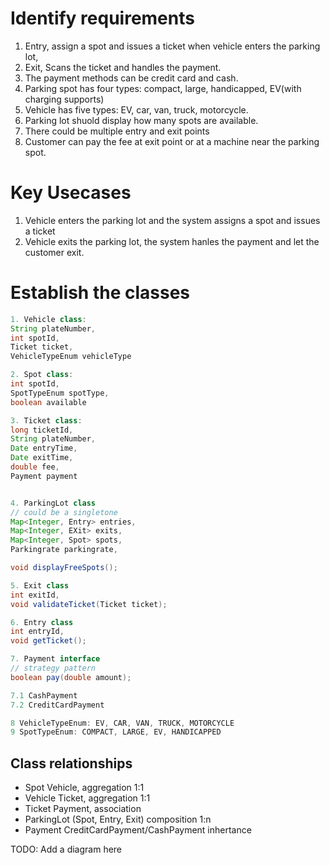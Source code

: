 # Identify requirements
1. Entry, assign a spot and issues a ticket when vehicle enters the parking lot, 
2. Exit, Scans the ticket and handles the payment.
3. The payment methods can be credit card and cash.
4. Parking spot has four types: compact, large, handicapped, EV(with charging supports)
5. Vehicle has five types: EV, car, van, truck, motorcycle.
6. Parking lot shuold display how many spots are available.
7. There could be multiple entry and exit points
8. Customer can pay the fee at exit point or at a machine near the parking spot.

# Key Usecases
1. Vehicle enters the parking lot and the system assigns a spot and issues a ticket
2. Vehicle exits the parking lot, the system hanles the payment and let the customer exit.

# Establish the classes


```java
1. Vehicle class:
String plateNumber,
int spotId, 
Ticket ticket, 
VehicleTypeEnum vehicleType

2. Spot class:
int spotId, 
SpotTypeEnum spotType, 
boolean available

3. Ticket class:
long ticketId, 
String plateNumber, 
Date entryTime, 
Date exitTime, 
double fee, 
Payment payment


4. ParkingLot class
// could be a singletone 
Map<Integer, Entry> entries,
Map<Integer, EXit> exits,
Map<Integer, Spot> spots,
Parkingrate parkingrate,

void displayFreeSpots();

5. Exit class
int exitId,
void validateTicket(Ticket ticket);

6. Entry class
int entryId,
void getTicket();

7. Payment interface
// strategy pattern
boolean pay(double amount);

7.1 CashPayment
7.2 CreditCardPayment 

8 VehicleTypeEnum: EV, CAR, VAN, TRUCK, MOTORCYCLE
9 SpotTypeEnum: COMPACT, LARGE, EV, HANDICAPPED

```

## Class relationships

- Spot Vehicle, aggregation 1:1
- Vehicle Ticket, aggregation 1:1
- Ticket Payment, association
- ParkingLot (Spot, Entry, Exit) composition 1:n
- Payment CreditCardPayment/CashPayment inhertance

TODO:
Add a diagram here


